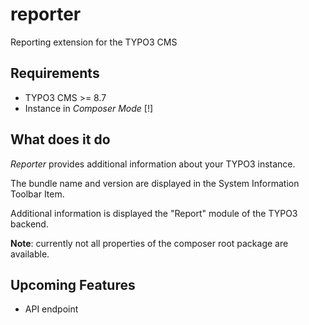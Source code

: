 # reporter
Reporting extension for the TYPO3 CMS

## Requirements
* TYPO3 CMS >= 8.7
* Instance in *Composer Mode* [!]

## What does it do

_Reporter_ provides additional information about your TYPO3 instance.

The bundle name and version are displayed in the System Information Toolbar Item.

Additional information is displayed the "Report" module of the TYPO3 backend.

**Note**: currently not all properties of the composer root package are available.

## Upcoming Features

* API endpoint
